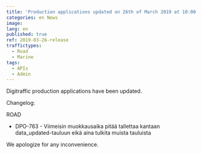 ```yaml
---
title: 'Production applications updated on 26th of March 2019 at 10:00 AM – 11:00 PM (EET)'
categories: en News
image:
lang: en
published: true
ref: 2019-03-26-release
traffictypes:
  - Road
  - Marine
tags:
  - APIs
  - Admin
---
```


Digitraffic production applications have been updated.

Changelog:

ROAD

- DPO-763 - Viimeisin muokkausaika pitää tallettaa kantaan data_updated-tauluun eikä aina tulkita muista tauluista 

We apologize for any inconvenience.
